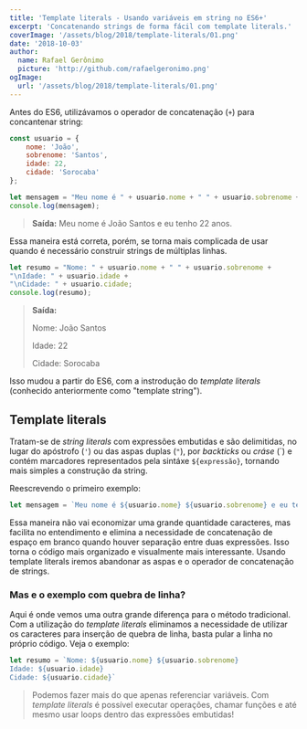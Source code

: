 ```yaml
---
title: 'Template literals - Usando variáveis em string no ES6+'
excerpt: 'Concatenando strings de forma fácil com template literals.'
coverImage: '/assets/blog/2018/template-literals/01.png'
date: '2018-10-03'
author:
  name: Rafael Gerônimo
  picture: 'http://github.com/rafaelgeronimo.png'
ogImage:
  url: '/assets/blog/2018/template-literals/01.png'
---
```


Antes do ES6, utilizávamos o operador de concatenação (`+`) para concantenar string:

```js
const usuario = {
    nome: 'João',
    sobrenome: 'Santos',
    idade: 22,
    cidade: 'Sorocaba'
};

let mensagem = "Meu nome é " + usuario.nome + " " + usuario.sobrenome + " e eu tenho " + usuario.idade + " anos.";
console.log(mensagem);
```

> **Saída:**
> Meu nome é João Santos e eu tenho 22 anos.

Essa maneira está correta, porém, se torna mais complicada de usar quando é necessário construir strings de múltiplas linhas.

```js
let resumo = "Nome: " + usuario.nome + " " + usuario.sobrenome +
"\nIdade: " + usuario.idade +
"\nCidade: " + usuario.cidade;
console.log(resumo);
```

> **Saída:**
>
> Nome: João Santos
>
> Idade: 22
>
>Cidade: Sorocaba

Isso mudou a partir do ES6, com a instrodução do *template literals* (conhecido anteriormente como "template string").

## Template literals

Tratam-se de *string literals* com expressões embutidas e são delimitidas, no lugar do apóstrofo (`'`) ou das aspas duplas (`"`), por *backticks* ou *cráse* (\`) e contém marcadores representados pela sintáxe `${expressão}`, tornando mais simples a construção da string.

Reescrevendo o primeiro exemplo:

```js
let mensagem = `Meu nome é ${usuario.nome} ${usuario.sobrenome} e eu tenho ${usuario.idade} anos`;
```

Essa maneira não vai economizar uma grande quantidade caracteres, mas facilita no entendimento e elimina a necessidade de concatenação de espaço em branco quando houver separação entre duas expressões. Isso torna o código mais organizado e visualmente mais interessante. Usando template literals iremos abandonar as aspas e o operador de concatenação de strings.

### Mas e o exemplo com quebra de linha?

Aqui é onde vemos uma outra grande diferença para o método tradicional. Com a utilização do *template literals* eliminamos a necessidade de utilizar os caracteres para inserção de quebra de linha, basta pular a linha no próprio código. Veja o exemplo:

```js
let resumo = `Nome: ${usuario.nome} ${usuario.sobrenome}
Idade: ${usuario.idade}
Cidade: ${usuario.cidade}`
```

> Podemos fazer mais do que apenas referenciar variáveis. Com *template literals* é possível executar operações, chamar funções e até mesmo usar loops dentro das expressões embutidas!
